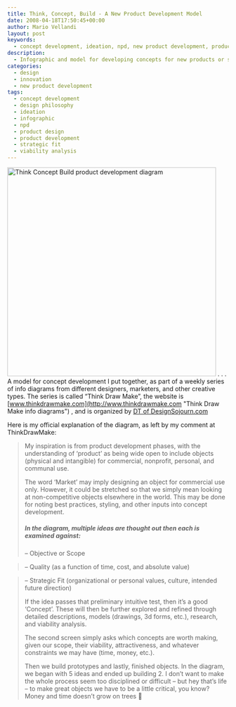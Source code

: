 ```yaml
---
title: Think, Concept, Build - A New Product Development Model
date: 2008-04-18T17:50:45+00:00
author: Mario Vellandi
layout: post
keywords:
  - concept development, ideation, npd, new product development, product design, innovation, objective, strategic fit, viability analysis
description:
  - Infographic and model for developing concepts for new products or services, based on three stages with review sessions that ask us to select the best
categories:
  - design
  - innovation
  - new product development
tags:
  - concept development
  - design philosophy
  - ideation
  - infographic
  - npd
  - product design
  - product development
  - strategic fit
  - viability analysis
---
```

<a title="Think Concept Build product development diagram on Flickr" href="http://www.flickr.com/photos/mvellandi/2423707450/"><img src="http://farm3.static.flickr.com/2293/2423707450_4a1b59b256_o.jpg" alt="Think Concept Build product development diagram" height="475" /></a>
. . .
A model for concept development I put together, as part of a weekly series of info diagrams from different designers, marketers, and other creative types. The series is called &#8220;Think Draw Make&#8221;, the website is [www.thinkdrawmake.com](http://www.thinkdrawmake.com "Think Draw Make info diagrams") , and is organized by [DT of DesignSojourn.com](http://www.designsojourn.com "DT of DesignSojourn.com")

Here is my official explanation of the diagram, as left by my comment at ThinkDrawMake:

> My inspiration is from product development phases, with the understanding of ‘product’ as being wide open to include objects (physical and intangible) for commercial, nonprofit, personal, and communal use.
>
> The word ‘Market’ may imply designing an object for commercial use only. However, it could be stretched so that we simply mean looking at non-competitive objects elsewhere in the world. This may be done for noting best practices, styling, and other inputs into concept development.
>
> ##### In the diagram, multiple ideas are thought out then each is examined against:
>
> &#8211; Objective or Scope

> &#8211; Quality (as a function of time, cost, and absolute value)

> &#8211; Strategic Fit (organizational or personal values, culture, intended future direction)
>
> If the idea passes that preliminary intuitive test, then it’s a good ‘Concept’. These will then be further explored and refined through detailed descriptions, models (drawings, 3d forms, etc.), research, and viability analysis.
>
> The second screen simply asks which concepts are worth making, given our scope, their viability, attractiveness, and whatever constraints we may have (time, money, etc.).
>
> Then we build prototypes and lastly, finished objects. In the diagram, we began with 5 ideas and ended up building 2. I don’t want to make the whole process seem too disciplined or difficult &#8211; but hey that’s life &#8211; to make great objects we have to be a little critical, you know? Money and time doesn’t grow on trees 🙂
